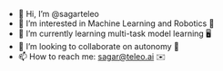 - 👋 Hi, I’m @sagarteleo
- 👀 I’m interested in Machine Learning and Robotics 🤖
- 🌱 I’m currently learning multi-task model learning 🖥️
- 💞️ I’m looking to collaborate on autonomy 🚜
- 📫 How to reach me: sagar@teleo.ai ✉️

<!---
sagarteleo/sagarteleo is a ✨ special ✨ repository because its `README.md` (this file) appears on your GitHub profile.
You can click the Preview link to take a look at your changes.
--->
